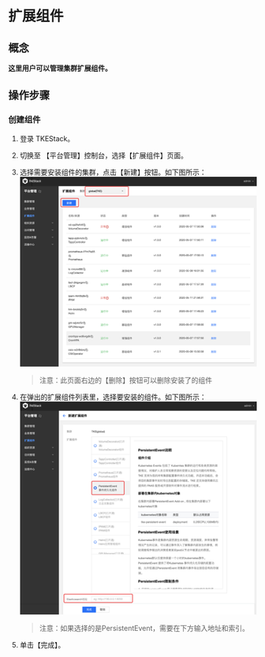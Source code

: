 # 扩展组件

## 概念
**这里用户可以管理集群扩展组件。**

## 操作步骤
### 创建组件
  1. 登录 TKEStack。

  2. 切换至 【平台管理】控制台，选择【扩展组件】页面。

  3. 选择需要安装组件的集群，点击【新建】按钮。如下图所示：
      ![新建组件](../../../../images/新建扩展组件.png)
      
      > 注意：此页面右边的【删除】按钮可以删除安装了的组件
      
  4. 在弹出的扩展组件列表里，选择要安装的组件。如下图所示：
      ![选择扩展组件](../../../../images/选择扩展组件.png)

      > 注意：如果选择的是PersistentEvent，需要在下方输入地址和索引。

  5. 单击【完成】。